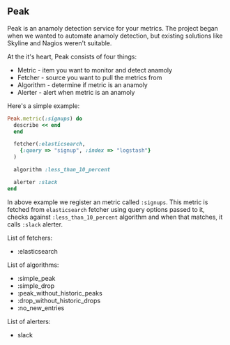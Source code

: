 Peak
----

Peak is an anamoly detection service for your metrics. The project began when we wanted to automate anamoly detection, but existing solutions like Skyline and Nagios weren't suitable.

At the it's heart, Peak consists of four things:

* Metric    - item you want to monitor and detect anamoly
* Fetcher   - source you want to pull the metrics from
* Algorithm - determine if metric is an anamoly
* Alerter   - alert when metric is an anamoly

Here's a simple example:

```ruby
Peak.metric(:signups) do
  describe << end
  end

  fetcher(:elasticsearch,
    {:query => "signup", :index => "logstash"}
  )

  algorithm :less_than_10_percent

  alerter :slack
end
```

In above example we register an metric called `:signups`. This metric is fetched from `elasticsearch` fetcher using query options passed to it, checks against `:less_than_10_percent` algorithm and when that matches, it calls `:slack` alerter.

List of fetchers:
* :elasticsearch

List of algorithms:
* :simple_peak
* :simple_drop
* :peak_without_historic_peaks
* :drop_without_historic_drops
* :no_new_entries

List of alerters:
* slack
